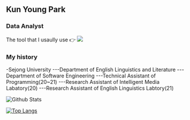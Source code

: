 ## Kun Young Park

### Data Analyst 

The tool that I usaully use 👉 <img src="https://img.shields.io/badge/Python-3776AB?style=for-the-badge&logo=python&logoColor=white" /> 

### My history
-Sejong University
---Department of English Linguistics and Literature
---Department of Software Engineering
---Technical Assistant of Programming(20~21)
---Research Assistant of Intelligent Media Labatory(20)
---Research Assistant of English Linguistics Labtory(21)

![Github Stats](https://github-readme-stats.vercel.app/api?username=ceroopark&show_icons=true)

[![Top Langs](https://github-readme-stats.vercel.app/api/top-langs/?username=ceroopark)](https://github.com/anuraghazra/github-readme-stats)


